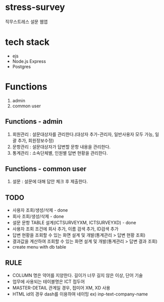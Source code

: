 # stress-survey

직무스트레스 설문 웹앱

# tech stack
- ejs
- Node.js Express
- Postgres

# Functions

1. admin
2. common user

## Functions - admin
1. 회원관리 : 설문대상자를 관리한다.(대상자 추가-관리자, 일반사용자 모두 가능, 일괄 추가, 회원정보수정)
2. 문항관리 : 설문대상자가 답변할 문항 내용을 관리한다.
3. 통계관리 : 소속단체별, 인원별 답변 현황을 관리한다.

## Functions - common user
1. 설문 : 설문에 대해 답안 체크 후 제출한다.

## TODO

- 사용자 조회/생성/삭제 - done
- 회사 조회/생성/삭제 - done
- 설문 문항 TABLE 설계(ICTSURVEYXM, ICTSURVEYXD) - done
- 사용자 조회 조건에 회사 추가, 이름 검색 추가, ID검색 추가
- 답변 현황을 조회할 수 있는 화면 설계 및 개발(통계관리 > 답변 현황 조회)
- 결과값을 계산하여 조회할 수 있는 화면 설계 및 개발(통계관리 > 답변 결과 조회)
- create menu with db table

## RULE
- COLUMN 명은 약어를 지양한다. 길이가 너무 길지 않은 이상, 단어 기술
- 업무에 사용되는 테이블명은 ICT 접두어
- MASTER-DETAIL 관계일 경우, 접미어 XM, XD 사용
- HTML id의 경우 dash를 이용하여 네이밍 ex) inp-text-company-name
